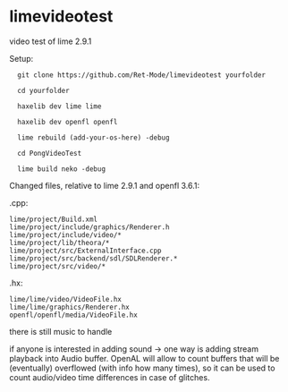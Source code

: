 # limevideotest
video test of lime 2.9.1

Setup:
```
  git clone https://github.com/Ret-Mode/limevideotest yourfolder

  cd yourfolder

  haxelib dev lime lime

  haxelib dev openfl openfl

  lime rebuild (add-your-os-here) -debug

  cd PongVideoTest

  lime build neko -debug
```

Changed files, relative to lime 2.9.1 and openfl 3.6.1:

  .cpp:
``` 
lime/project/Build.xml
lime/project/include/graphics/Renderer.h
lime/project/include/video/*
lime/project/lib/theora/*
lime/project/src/ExternalInterface.cpp
lime/project/src/backend/sdl/SDLRenderer.*
lime/project/src/video/*
```
  .hx:
```
lime/lime/video/VideoFile.hx
lime/lime/graphics/Renderer.hx
openfl/openfl/media/VideoFile.hx
```

there is still music to handle

if anyone is interested in adding sound -> one way is adding stream playback into Audio buffer.
OpenAL will allow to count buffers that will be (eventually) overflowed (with info how many times), so it 
can be used to count audio/video time differences in case of glitches. 
